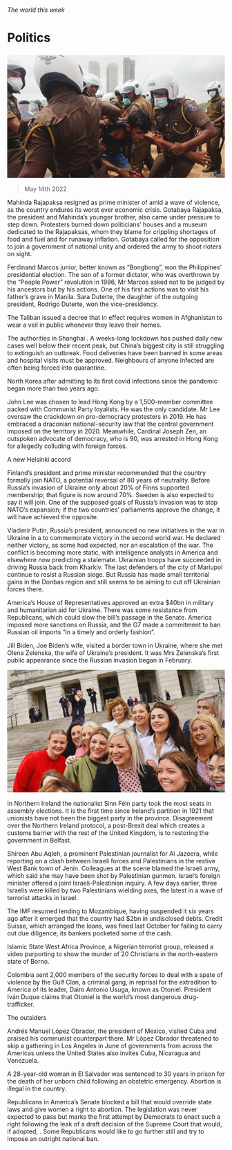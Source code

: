 ###### The world this week

# Politics 

#####  

![image](images/20220514_WWP001_0.jpg) 

> May 14th 2022 

Mahinda Rajapaksa resigned as prime minister of  amid a wave of violence, as the country endures its worst ever economic crisis. Gotabaya Rajapaksa, the president and Mahinda’s younger brother, also came under pressure to step down. Protesters burned down politicians’ houses and a museum dedicated to the Rajapaksas, whom they blame for crippling shortages of food and fuel and for runaway inflation. Gotabaya called for the opposition to join a government of national unity and ordered the army to shoot rioters on sight.


Ferdinand Marcos junior, better known as “Bongbong”, won the Philippines’ presidential election. The son of a former dictator, who was overthrown by the “People Power” revolution in 1986, Mr Marcos asked not to be judged by his ancestors but by his actions. One of his first actions was to visit his father’s grave in Manila. Sara Duterte, the daughter of the outgoing president, Rodrigo Duterte, won the vice-presidency.

The Taliban issued a decree that in effect requires women in Afghanistan to wear a veil in public whenever they leave their homes.

The authorities in Shanghai . A weeks-long lockdown has pushed daily new cases well below their recent peak, but China’s biggest city is still struggling to extinguish an outbreak. Food deliveries have been banned in some areas and hospital visits must be approved. Neighbours of anyone infected are often being forced into quarantine.

North Korea  after admitting to its first covid infections since the pandemic began more than two years ago.

John Lee was chosen to lead Hong Kong by a 1,500-member committee packed with Communist Party loyalists. He was the only candidate. Mr Lee oversaw the crackdown on pro-democracy protesters in 2019. He has embraced a draconian national-security law that the central government imposed on the territory in 2020. Meanwhile, Cardinal Joseph Zen, an outspoken advocate of democracy, who is 90, was arrested in Hong Kong for allegedly colluding with foreign forces.

A new Helsinki accord

Finland’s president and prime minister recommended that the country formally join NATO, a potential reversal of 80 years of neutrality. Before Russia’s invasion of Ukraine only about 20% of Finns supported membership; that figure is now around 70%. Sweden is also expected to say it will join. One of the supposed goals of Russia’s invasion was to stop NATO’s expansion; if the two countries’ parliaments approve the change, it will have achieved the opposite.

Vladimir Putin, Russia’s president, announced no new initiatives in the war in  Ukraine in a  to commemorate victory in the second world war. He declared neither victory, as some had expected, nor an escalation of the war. The conflict is becoming more static, with intelligence analysts in America and elsewhere now predicting a stalemate. Ukrainian troops have succeeded in driving Russia back from Kharkiv. The last defenders of the city of Mariupol continue to resist a Russian siege. But Russia has made small territorial gains in the Donbas region and still seems to be aiming to cut off Ukrainian forces there.

America’s House of Representatives approved an extra $40bn in military and humanitarian aid for Ukraine. There was some resistance from Republicans, which could slow the bill’s passage in the Senate. America imposed more sanctions on Russia, and the G7 made a commitment to ban Russian oil imports “in a timely and orderly fashion”.

Jill Biden, Joe Biden’s wife, visited a border town in Ukraine, where she met Olena Zelenska, the wife of Ukraine’s president. It was Mrs Zelenska’s first public appearance since the Russian invasion began in February.

![image](images/20220514_WWP002_0.jpg) 


In Northern Ireland the nationalist Sinn Féin party took the most seats in assembly elections. It is the first time since Ireland’s partition in 1921 that unionists have not been the biggest party in the province. Disagreement over the Northern Ireland protocol, a post-Brexit deal which creates a customs barrier with the rest of the United Kingdom, is  to restoring the government in Belfast.

Shireen Abu Aqleh, a prominent Palestinian journalist for Al Jazeera,  while reporting on a clash between Israeli forces and Palestinians in the restive West Bank town of Jenin. Colleagues at the scene blamed the Israeli army, which said she may have been shot by Palestinian gunmen. Israel’s foreign minister offered a joint Israeli-Palestinian inquiry. A few days earlier, three Israelis were killed by two Palestinians wielding axes, the latest in a wave of terrorist attacks in Israel.

The IMF resumed lending to Mozambique, having suspended it six years ago after it emerged that the country had $2bn in undisclosed debts. Credit Suisse, which arranged the loans, was fined last October for failing to carry out due diligence; its bankers pocketed some of the cash.

Islamic State West Africa Province, a Nigerian terrorist group, released a video purporting to show the murder of 20 Christians in the north-eastern state of Borno.

Colombia sent 2,000 members of the security forces to deal with a spate of violence by the Gulf Clan, a criminal gang, in reprisal for the extradition to America of its leader, Dairo Antonio Úsuga, known as Otoniel. President Iván Duque claims that Otoniel is the world’s most dangerous drug-trafficker.

The outsiders

Andrés Manuel López Obrador, the president of Mexico, visited Cuba and praised his communist counterpart there. Mr López Obrador threatened to skip a gathering in Los Angeles in June of governments from across the Americas unless the United States also invites Cuba, Nicaragua and Venezuela.

A 28-year-old woman in El Salvador was sentenced to 30 years in prison for the death of her unborn child following an obstetric emergency. Abortion is illegal in the country.

Republicans in America’s Senate blocked a bill that would override state laws and give women a right to abortion. The legislation was never expected to pass but marks the first attempt by Democrats to enact such a right following the leak of a draft decision of the Supreme Court that would, if adopted, . Some Republicans would like to go further still and try to impose an outright national ban.

